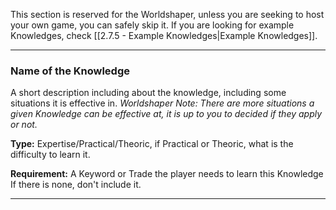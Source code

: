 This section is reserved for the Worldshaper, unless you are seeking to host your own game, you can safely skip it. If you are looking for example Knowledges, check [[2.7.5 - Example Knowledges|Example Knowledges]].

___
### Name of the Knowledge
A short description including about the knowledge, including some situations it is effective in. *Worldshaper Note: There are more situations a given Knowledge can be effective at, it is up to you to decided if they apply or not.*

__Type:__ Expertise/Practical/Theoric, if Practical or Theoric, what is the difficulty to learn it.

__Requirement:__ A Keyword or Trade the player needs to learn this Knowledge If there is none, don't include it.

___